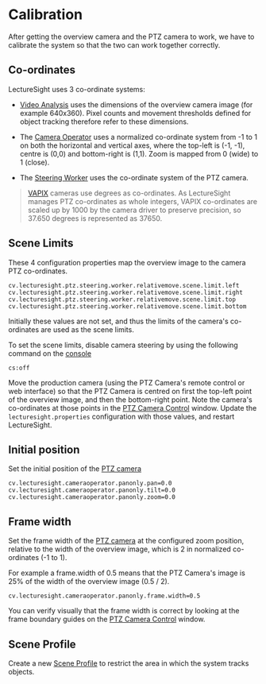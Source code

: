 # Calibration

After getting the overview camera and the PTZ camera to work, we have to calibrate the system so that the two can work together correctly.

## Co-ordinates

LectureSight uses 3 co-ordinate systems:

* [Video Analysis](../modules/videoanalysis) uses the dimensions of the overview camera image (for example 640x360). Pixel counts and movement thresholds defined for object tracking therefore refer to these dimensions.

* The [Camera Operator](../modules/cameraoperator-simple) uses a normalized co-ordinate system from -1 to 1 on both the horizontal and vertical axes, where the top-left is (-1, -1), centre is (0,0) and bottom-right is (1,1). Zoom is mapped  from 0 (wide) to 1 (close).

* The [Steering Worker](../modules/steeringworker-relativemove) uses the co-ordinate system of the PTZ camera.

> [VAPIX](../modules/ptzcontrol-vapix) cameras use degrees as co-ordinates. As LectureSight manages PTZ co-ordinates as whole integers, VAPIX co-ordinates are scaled up by 1000 by the camera driver to preserve precision, so 37.650 degrees is represented as 37650.

## Scene Limits

These 4 configuration properties map the overview image to the camera PTZ co-ordinates.

```
cv.lecturesight.ptz.steering.worker.relativemove.scene.limit.left
cv.lecturesight.ptz.steering.worker.relativemove.scene.limit.right
cv.lecturesight.ptz.steering.worker.relativemove.scene.limit.top
cv.lecturesight.ptz.steering.worker.relativemove.scene.limit.bottom
```

Initially these values are not set, and thus the limits of the camera's co-ordinates are used as the scene limits.

To set the scene limits, disable camera steering by using the following command on the [console](../core/console)

    cs:off
    
Move the production camera (using the PTZ Camera's remote control or web interface) so that the PTZ Camera is centred on first the top-left point of the overview image, and then the bottom-right point. Note the camera's co-ordinates at those points in the [PTZ Camera Control](../ui/cameracontrol) window. Update the `lecturesight.properties` configuration with those values, and restart LectureSight.

## Initial position

Set the initial position of the [PTZ camera](../modules/cameraoperator-simple)

```
cv.lecturesight.cameraoperator.panonly.pan=0.0
cv.lecturesight.cameraoperator.panonly.tilt=0.0
cv.lecturesight.cameraoperator.panonly.zoom=0.0
```

## Frame width

Set the frame width of the [PTZ camera](../modules/cameraoperator-simple) at the configured zoom position, relative to the width of the overview image, which is 2 in normalized co-ordinates (-1 to 1).

For example a frame.width of 0.5 means that the PTZ Camera's image is 25% of the width of the overview image (0.5 / 2).

```
cv.lecturesight.cameraoperator.panonly.frame.width=0.5
```

You can verify visually that the frame width is correct by looking at the frame boundary guides on the [PTZ Camera Control](../ui/cameracontrol) window.

## Scene Profile

Create a new [Scene Profile](../ui/profile) to restrict the area in which the system tracks objects.

